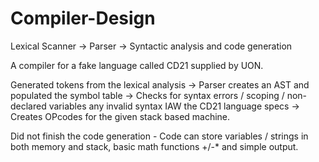 # Compiler-Design
Lexical Scanner -> Parser -> Syntactic analysis and code generation


A compiler for a fake language called CD21 supplied by UON.

Generated tokens from the lexical analysis -> Parser creates an AST and populated the symbol table -> Checks for syntax errors / scoping / non-declared variables
any invalid syntax IAW the CD21 language specs -> Creates OPcodes for the given stack based machine.

Did not finish the code generation - Code can store variables / strings in both memory and stack, basic math functions +/-* and simple output.
